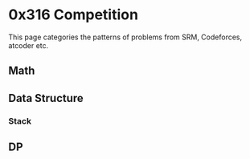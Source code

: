 # 0x316 Competition

This page categories the patterns of problems from SRM, Codeforces, atcoder etc.

## Math

## Data Structure

### Stack



## DP